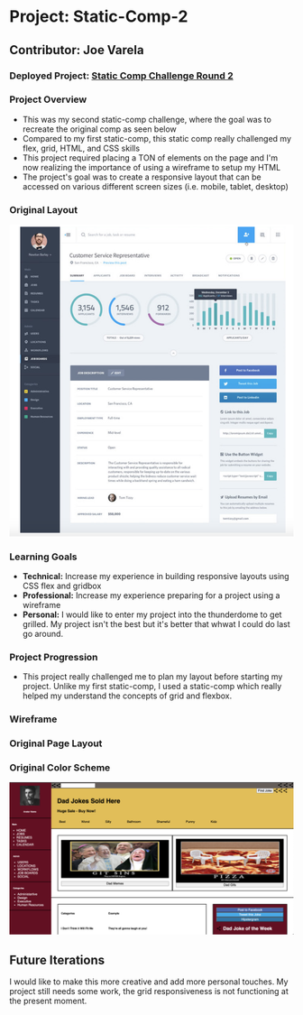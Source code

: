 # Project: Static-Comp-2
## Contributor: Joe Varela
### Deployed Project: [Static Comp Challenge Round 2](https://jobbotrock.github.io/jv-static-comp-2/)

### Project Overview

 * This was my second static-comp challenge, where the goal was to recreate the original comp as seen below
 * Compared to my first static-comp, this static comp really challenged my flex, grid, HTML, and CSS skills
 * This project required placing a TON of elements on the page and I'm now realizing the importance of using a wireframe to setup my HTML
 * The project's goal was to create a responsive layout that can be accessed on various different screen sizes (i.e. mobile, tablet, desktop)
 
### Original Layout
![alt text](assets/static-comp-original.png)

### Learning Goals

 * **Technical:** Increase my experience in building responsive layouts using CSS flex and gridbox
 * **Professional:** Increase my experience preparing for a project using a wireframe
 * **Personal:** I would like to enter my project into the thunderdome to get grilled. My project isn't the best but it's better that whwat I could do last go around.

### Project Progression
 * This project really challenged me to plan my layout before starting my project. Unlike my first static-comp, I used a static-comp which really helped my understand the concepts of grid and flexbox.
 
### Wireframe

### Original Page Layout

### Original Color Scheme
![alt text](assets/new-color-scheme.png)

## Future Iterations

I would like to make this more creative and add more personal touches. My project still needs some work, the grid responsiveness is not functioning at the present moment. 
